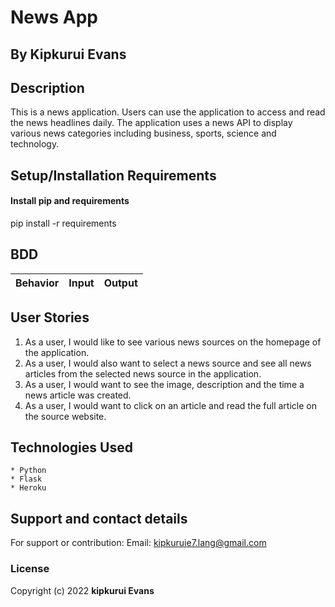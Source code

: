 # News App
## By Kipkurui Evans
## Description
This is a news application. Users can use the application to access and read the news headlines daily. The application uses a news API to display various news categories including business, sports, science and technology.

## Setup/Installation Requirements
 
#### Install pip and requirements 
pip install -r requirements
## BDD
|Behavior|Input|Output|
|--------|-----|------|

## User Stories 
1. As a user, I would like to see various news sources on the homepage of the application.
2. As a user, I would also want to select a news source and see all news articles from the selected news source in the application.
3. As a user, I would want to see the image, description and the time a news article was created.
4. As a user, I would want to click on an article and read the full article on the source website.

## Technologies Used
    * Python
    * Flask
    * Heroku
## Support and contact details
For support or contribution:
Email: kipkuruie7.lang@gmail.com
### License
Copyright (c) 2022 **kipkurui Evans**
